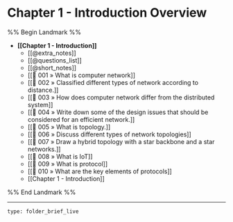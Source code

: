 # Chapter 1 - Introduction Overview
%% Begin Landmark %%
- **[[Chapter 1 - Introduction]]**
	- [[@extra_notes]]
	- [[@questions_list]]
	- [[@short_notes]]
	- [[📘 001 » What is computer network]]
	- [[📘 002 » Classified different types of network according to distance.]]
	- [[📘 003 » How does computer network differ from the distributed system]]
	- [[📘 004 » Write down some of the design issues that should be considered for an efficient network.]]
	- [[📘 005 » What is topology.]]
	- [[📘 006 » Discuss different types of network topologies]]
	- [[📘 007 » Draw a hybrid topology with a star backbone and a star networks.]]
	- [[📘 008 » What is IoT]]
	- [[📘 009 » What is protocol]]
	- [[📘 010 » What are the key elements of protocols]]
	- [[Chapter 1 - Introduction]]

%% End Landmark %%

---
 
```ccard
type: folder_brief_live
```
 
